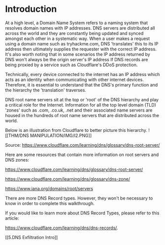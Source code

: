 # Introduction

At a high level, a Domain Name System refers to a naming system that resolves domain names with IP addresses. DNS servers are distributed all across the world and they are constantly being updated and synced amongst each other in a systematic way. When a user makes a request using a domain name such as tryhackme.com, DNS 'translates' this to its IP address then ultimately supplies the requester with the correct IP address. It's also worth noting that in some scenarios the IP address returned by DNS won't always be the origin server's IP address If DNS records are being proxied by a service such as Cloudflare's DDoS protection.

Technically, every device connected to the internet has an IP address which acts as an identity when communicating with other internet devices. Therefore, it is essential to understand that the DNS's primary function and the hierarchy the 'translation' traverses.

DNS root name servers sit at the top or 'root' of the DNS hierarchy and play a critical role for the Internet. Information for all the top level domain (TLD) 'zones' such as .com, .co.uk, .net and their associated name servers are housed in the hundreds of root name servers that are distributed across the world.

Below is an illustration from Cloudflare to better picture this hierarchy.
![[THM/DNS MANIPULATION/IMG/I2.PNG]]

Source: https://www.cloudflare.com/learning/dns/glossary/dns-root-server/

Here are some resources that contain more information on root servers and DNS zones:

https://www.cloudflare.com/learning/dns/glossary/dns-root-server/

https://www.cloudflare.com/learning/dns/glossary/dns-zone/

https://www.iana.org/domains/root/servers


There are more DNS Record types. However, they won't be necessary to know in order to complete this walkthrough.

If you would like to learn more about DNS Record Types, please refer to this article:

https://www.cloudflare.com/learning/dns/dns-records/.


[[5.DNS Exfiltration Intro]]
